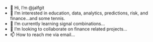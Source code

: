 - 👋 Hi, I’m @jalfgit
- 👀 I’m interested in education, data, analytics, predictions, risk, and finance...and some tennis.
- 🌱 I’m currently learning signal combinations...
- 💞️ I’m looking to collaborate on finance related projects...
- 📫 How to reach me via email...

<!---
jalfgit/jalfgit is a ✨ special ✨ repository because its `README.md` (this file) appears on your GitHub profile.
You can click the Preview link to take a look at your changes.
--->
